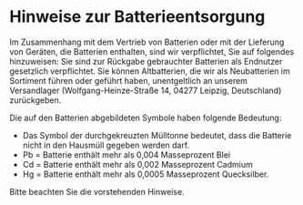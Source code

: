 # Hinweise zur Batterieentsorgung

Im Zusammenhang mit dem Vertrieb von Batterien oder mit der Lieferung von Geräten, die Batterien enthalten, sind wir verpflichtet, Sie auf folgendes hinzuweisen: Sie sind zur Rückgabe gebrauchter Batterien als Endnutzer gesetzlich verpflichtet. Sie können Altbatterien, die wir als Neubatterien im Sortiment führen oder geführt haben, unentgeltlich an unserem Versandlager (Wolfgang-Heinze-Straße 14, 04277 Leipzig, Deutschland) zurückgeben.

Die auf den Batterien abgebildeten Symbole haben folgende Bedeutung:

* Das Symbol der durchgekreuzten Mülltonne bedeutet, dass die Batterie nicht in den Hausmüll gegeben werden darf.
* Pb = Batterie enthält mehr als 0,004 Masseprozent Blei
* Cd = Batterie enthält mehr als 0,002 Masseprozent Cadmium
* Hg = Batterie enthält mehr als 0,0005 Masseprozent Quecksilber.

Bitte beachten Sie die vorstehenden Hinweise.
